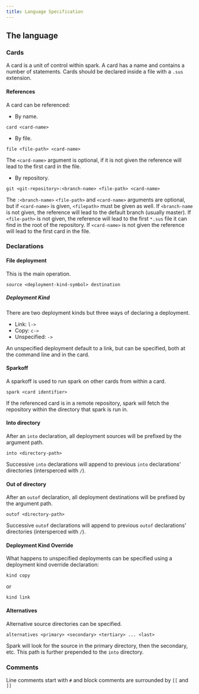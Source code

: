 ```yaml
---
title: Language Specification
---
```


## The language
### Cards
A card is a unit of control within spark.
A card has a name and contains a number of statements.
Cards should be declared inside a file with a `.sus` extension.

#### References
A card can be referenced:

- By name.

```
card <card-name>
```

- By file.

```
file <file-path> <card-name>
```

The `<card-name>` argument is optional, if it is not given the reference will lead to the first card in the file.

- By repository.

```
git <git-repository>:<branch-name> <file-path> <card-name>
```

The `:<branch-name>` `<file-path>` and `<card-name>` arguments are optional, but if `<card-name>` is given, `<filepath>` must be given as well.
If `<branch-name` is not given, the reference will lead to the default branch (usually master).
If `<file-path>` is not given, the reference will lead to the first `*.sus` file it can find in the root of the repository.
If `<card-name>` is not given the reference will lead to the first card in the file.


### Declarations
#### File deployment
This is the main operation.

```
source <deployment-kind-symbol> destination
```

##### Deployment Kind
There are two deployment kinds but three ways of declaring a deployment.

- Link: `l->`
- Copy: `c->`
- Unspecified: `->`

An unspecified deployment default to a link, but can be specified, both at the command line and in the card.

#### Sparkoff
A sparkoff is used to run spark on other cards from within a card.

```
spark <card identifier>
```

If the referenced card is in a remote repository, spark will fetch the repository within the directory that spark is run in.

#### Into directory
After an `into` declaration, all deployment sources will be prefixed by the argument path.

```
into <directory-path>
```

Successive `into` declarations will append to previous `into` declarations' directories (intersperced with `/`).

#### Out of directory
After an `outof` declaration, all deployment destinations will be prefixed by the argument path.

```
outof <directory-path>
```

Successive `outof` declarations will append to previous `outof` declarations' directories (intersperced with `/`).

#### Deployment Kind Override
What happens to unspecified deployments can be specified using a deployment kind override declaration:

```
kind copy
```

or

```
kind link
```

#### Alternatives
Alternative source directories can be specified.

```
alternatives <primary> <secondary> <tertiary> ... <last>
```

Spark will look for the source in the primary directory, then the secondary, etc.
This path is further prepended to the `into` directory.

### Comments
Line comments start with `#` and block comments are surrounded by `[[` and `]]`

